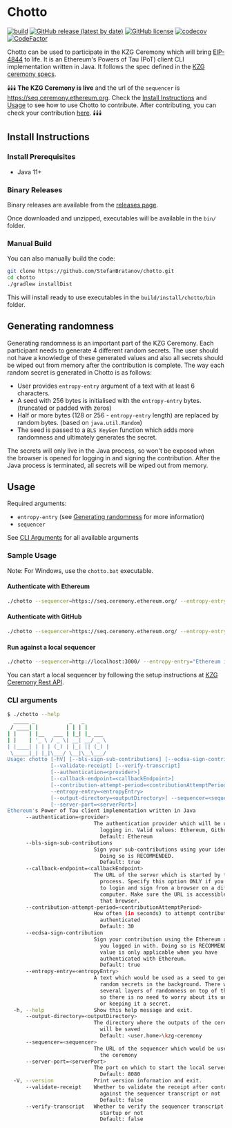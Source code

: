 # Chotto

[![build](https://github.com/StefanBratanov/chotto/actions/workflows/build.yml/badge.svg)](https://github.com/StefanBratanov/chotto/actions/workflows/build.yml)
[![GitHub release (latest by date)](https://img.shields.io/github/v/release/StefanBratanov/chotto)](https://github.com/StefanBratanov/chotto/releases/latest)
[![GitHub license](https://img.shields.io/github/license/StefanBratanov/chotto.svg)](https://github.com/StefanBratanov/chotto/blob/master/LICENSE)
[![codecov](https://codecov.io/github/StefanBratanov/chotto/branch/master/graph/badge.svg?token=9WEPEA6GA7)](https://codecov.io/github/StefanBratanov/chotto)
[![CodeFactor](https://www.codefactor.io/repository/github/stefanbratanov/chotto/badge)](https://www.codefactor.io/repository/github/stefanbratanov/chotto)

Chotto can be used to participate in the KZG Ceremony which will
bring [EIP-4844](https://www.eip4844.com/) to life. It is an Ethereum's Powers of Tau
(PoT) client CLI implementation written in Java. It follows the spec defined in
the [KZG ceremony specs](https://github.com/ethereum/kzg-ceremony-specs).

🕯️🕯️🕯️ **The KZG Ceremony is live** and the url of the `sequencer`
is https://seq.ceremony.ethereum.org. Check
the [Install Instructions](#install-instructions) and [Usage](#usage) to see how to use Chotto
to contribute. After contributing, you can check your
contribution [here](https://ceremony.ethereum.org/#/record). 🕯️🕯️🕯️

## Install Instructions

### Install Prerequisites

- Java 11+

### Binary Releases

Binary releases are available from
the [releases page](https://github.com/StefanBratanov/chotto/releases).

Once downloaded and unzipped, executables will be available in the `bin/` folder.

### Manual Build

You can also manually build the code:

```bash
git clone https://github.com/StefanBratanov/chotto.git
cd chotto
./gradlew installDist
```

This will install ready to use executables in the `build/install/chotto/bin` folder.

## Generating randomness

Generating randomness is an important part of the KZG Ceremony. Each participant needs to generate 4
different random secrets. The user should not have a knowledge of these generated values and also
all secrets should be wiped out from memory after the contribution is complete. The way each random
secret is generated in Chotto is as follows:

* User provides `entropy-entry` argument of a text with at least 6 characters.
* A seed with 256 bytes is initialised with the `entropy-entry` bytes. (truncated or padded with
  zeros)
* Half or more bytes (128 or 256 - `entropy-entry` length) are replaced by random bytes. (based on
  `java.util.Random`)
* The seed is passed to a `BLS KeyGen` function which adds more randomness and ultimately generates
  the secret.

The secrets will only live in the Java process, so won't be exposed when the browser is opened for
logging in and signing the contribution. After the
Java process is terminated, all secrets will be wiped out from memory.

## Usage

Required arguments:

* `entropy-entry` (see [Generating randomness](#generating-randomness) for more information)
* `sequencer`

See [CLI Arguments](#cli-arguments) for all available arguments

### Sample Usage

Note: For Windows, use the `chotto.bat` executable.

#### Authenticate with Ethereum

```bash
./chotto --sequencer=https://seq.ceremony.ethereum.org/ --entropy-entry="Ethereum is awesome"
```

#### Authenticate with GitHub

```bash
./chotto --sequencer=https://seq.ceremony.ethereum.org/ --entropy-entry="Ethereum is awesome" --authentication=github
```

#### Run against a local sequencer

```bash
./chotto --sequencer=http://localhost:3000/ --entropy-entry="Ethereum is awesome"
```

You can start a local sequencer by following the setup instructions
at [KZG Ceremony Rest API](https://github.com/ethereum/kzg-ceremony-sequencer).

### CLI arguments

```bash
$ ./chotto --help
  _____ _           _   _
 / ____| |         | | | |
| |    | |__   ___ | |_| |_ ___
| |    | '_ \ / _ \| __| __/ _ \
| |____| | | | (_) | |_| || (_) |
 \_____|_| |_|\___/ \__|\__\___/
Usage: chotto [-hV] [--bls-sign-sub-contributions] [--ecdsa-sign-contribution]
              [--validate-receipt] [--verify-transcript]
              [--authentication=<provider>]
              [--callback-endpoint=<callbackEndpoint>]
              [--contribution-attempt-period=<contributionAttemptPeriod>]
              --entropy-entry=<entropyEntry>
              [--output-directory=<outputDirectory>] --sequencer=<sequencer>
              [--server-port=<serverPort>]
Ethereum's Power of Tau client implementation written in Java
      --authentication=<provider>
                            The authentication provider which will be used for
                              logging in. Valid values: Ethereum, Github
                              Default: Ethereum
      --bls-sign-sub-contributions
                            Sign your sub-contributions using your identity.
                              Doing so is RECOMMENDED.
                              Default: true
      --callback-endpoint=<callbackEndpoint>
                            The URL of the server which is started by this
                              process. Specify this option ONLY if you decide
                              to login and sign from a browser on a different
                              computer. Make sure the URL is accessible from
                              that browser.
      --contribution-attempt-period=<contributionAttemptPeriod>
                            How often (in seconds) to attempt contribution once
                              authenticated
                              Default: 30
      --ecdsa-sign-contribution
                            Sign your contribution using the Ethereum address
                              you logged in with. Doing so is RECOMMENDED. This
                              value is only applicable when you have
                              authenticated with Ethereum.
                              Default: true
      --entropy-entry=<entropyEntry>
                            A text which would be used as a seed to generate
                              random secrets in the background. There will be
                              several layers of randomness on top of this text,
                              so there is no need to worry about its uniqueness
                              or keeping it a secret.
  -h, --help                Show this help message and exit.
      --output-directory=<outputDirectory>
                            The directory where the outputs of the ceremony
                              will be saved
                              Default: <user.home>\kzg-ceremony
      --sequencer=<sequencer>
                            The URL of the sequencer which would be used for
                              the ceremony
      --server-port=<serverPort>
                            The port on which to start the local server
                              Default: 8080
  -V, --version             Print version information and exit.
      --validate-receipt    Whether to validate the receipt after contributing
                              against the sequencer transcript or not
                              Default: false
      --verify-transcript   Whether to verify the sequencer transcript at
                              startup or not
                              Default: false
```
